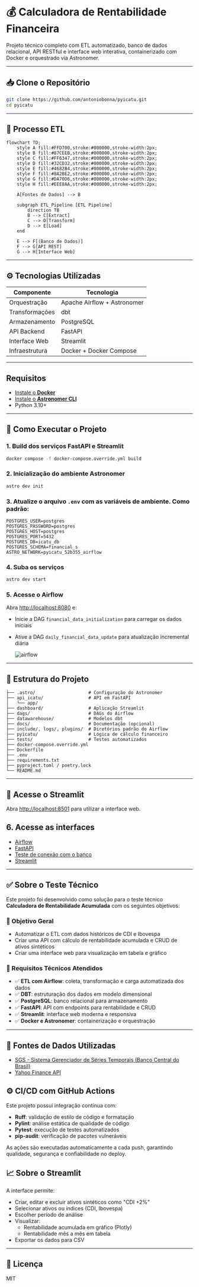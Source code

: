 # 💰 Calculadora de Rentabilidade Financeira

Projeto técnico completo com ETL automatizado, banco de dados relacional, API RESTful e interface web interativa, containerizado com Docker e orquestrado via Astronomer.

---

## 📥 Clone o Repositório

```bash
git clone https://github.com/antoniobonna/pyicatu.git
cd pyicatu
```

---

## 🔁 Processo ETL

```mermaid
flowchart TD;
    style A fill:#FFD700,stroke:#000000,stroke-width:2px;
    style B fill:#87CEEB,stroke:#000000,stroke-width:2px;
    style C fill:#FF6347,stroke:#000000,stroke-width:2px;
    style D fill:#32CD32,stroke:#000000,stroke-width:2px;
    style E fill:#4682B4,stroke:#000000,stroke-width:2px;
    style F fill:#8A2BE2,stroke:#000000,stroke-width:2px;
    style G fill:#DA70D6,stroke:#000000,stroke-width:2px;
    style H fill:#EEE8AA,stroke:#000000,stroke-width:2px;

    A[Fontes de Dados] --> B
    
    subgraph ETL_Pipeline [ETL Pipeline]
        direction TB
        B --> C[Extract]
        C --> D[Transform]
        D --> E[Load]
    end

    E --> F[(Banco de Dados)]
    F --> G[API REST]
    G --> H[Interface Web]
```

---

## ⚙️ Tecnologias Utilizadas

| Componente     | Tecnologia                    |
|----------------|-------------------------------|
| Orquestração   | Apache Airflow + Astronomer   |
| Transformações | dbt                           |
| Armazenamento  | PostgreSQL                    |
| API Backend    | FastAPI                       |
| Interface Web  | Streamlit                     |
| Infraestrutura | Docker + Docker Compose       |

---

## Requisitos

- [Instale o **Docker**](https://www.docker.com/products/docker-desktop)
- [Instale o **Astronomer CLI**](https://docs.astronomer.io/astro/cli/install-cli)
- Python 3.10+

---

## 🚀 Como Executar o Projeto

### 1. Build dos serviços FastAPI e Streamlit

```bash
docker compose -f docker-compose.override.yml build
```

### 2. Inicialização do ambiente Astronomer

```bash
astro dev init
```

### 3. Atualize o arquivo `.env` com as variáveis de ambiente. Como padrão:

```env
POSTGRES_USER=postgres
POSTGRES_PASSWORD=postgres
POSTGRES_HOST=postgres
POSTGRES_PORT=5432
POSTGRES_DB=icatu_db
POSTGRES_SCHEMA=financial_s
ASTRO_NETWORK=pyicatu_52b355_airflow
```

### 4. Suba os serviços

```bash
astro dev start
```

### 5. Acesse o Airflow

Abra [http://localhost:8080](http://localhost:8080) e:

- Inicie a DAG `financial_data_initialization` para carregar os dados iniciais
- Ative a DAG `daily_financial_data_update` para atualização incremental diária

  ![airflow](https://github.com/user-attachments/assets/a09b742d-d560-4985-9ad6-8c50a732eeb5)

---

## 🧱 Estrutura do Projeto

```plaintext
├── .astro/                    # Configuração do Astronomer
├── api_icatu/                 # API em FastAPI
│   └── app/
├── dashboard/                 # Aplicação Streamlit
├── dags/                      # DAGs do Airflow
├── datawarehouse/             # Modelos dbt
├── docs/                      # Documentação (opcional)
├── include/, logs/, plugins/  # Diretórios padrão do Airflow
├── pyicatu/                   # Lógica de cálculo financeiro
├── tests/                     # Testes automatizados
├── docker-compose.override.yml
├── Dockerfile
├── .env
├── requirements.txt
├── pyproject.toml / poetry.lock
└── README.md
```

---

## 🔗 Acesse o Streamlit

Abra [http://localhost:8501](http://localhost:8501) para utilizar a interface web.

## 6. Acesse as interfaces

- [Airflow](http://localhost:8080)
- [FastAPI](http://localhost:8001)
- [Teste de conexão com o banco](http://localhost:8001/ping-db)
- [Streamlit](http://localhost:8501)

---

## ✅ Sobre o Teste Técnico

Este projeto foi desenvolvido como solução para o teste técnico **Calculadora de Rentabilidade Acumulada** com os seguintes objetivos:

### 📌 Objetivo Geral

- Automatizar o ETL com dados históricos de CDI e Ibovespa
- Criar uma API com cálculo de rentabilidade acumulada e CRUD de ativos sintéticos
- Criar uma interface web para visualização em tabela e gráfico

### 📌 Requisitos Técnicos Atendidos

- ✅ **ETL com Airflow**: coleta, transformação e carga automatizada dos dados
- ✅ **DBT**: estruturação dos dados em modelo dimensional
- ✅ **PostgreSQL**: banco relacional para armazenamento
- ✅ **FastAPI**: API com endpoints para rentabilidade e CRUD
- ✅ **Streamlit**: interface web moderna e responsiva
- ✅ **Docker e Astronomer**: containerização e orquestração

---


## 🔎 Fontes de Dados Utilizadas

- [SGS - Sistema Gerenciador de Séries Temporais (Banco Central do Brasil)](https://www3.bcb.gov.br/sgspub/localizarseries/localizarSeries.do?method=prepararTelaLocalizarSeries)
- [Yahoo Finance API](https://finance.yahoo.com/)

## ⚙️ CI/CD com GitHub Actions

Este projeto possui integração contínua com:

- **Ruff**: validação de estilo de código e formatação
- **Pylint**: análise estática de qualidade de código
- **Pytest**: execução de testes automatizados
- **pip-audit**: verificação de pacotes vulneráveis

As ações são executadas automaticamente a cada push, garantindo qualidade, segurança e confiabilidade no deploy.

## 📈 Sobre o Streamlit


A interface permite:

- Criar, editar e excluir ativos sintéticos como "CDI +2%"
- Selecionar ativos ou índices (CDI, Ibovespa)
- Escolher período de análise
- Visualizar:
  - Rentabilidade acumulada em gráfico (Plotly)
  - Rentabilidade mês a mês em tabela
- Exportar os dados para CSV

---

## 📎 Licença

MIT